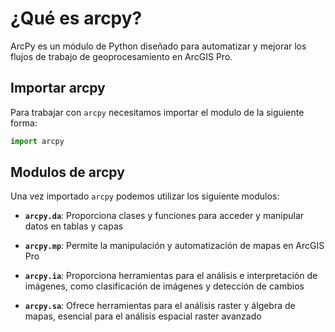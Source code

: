 # **¿Qué es arcpy?**

ArcPy es un módulo de Python diseñado para automatizar y mejorar los flujos de trabajo de geoprocesamiento en ArcGIS Pro.

## **Importar arcpy**

Para trabajar con `arcpy` necesitamos importar el modulo de la siguiente forma:

```python
import arcpy
```

## **Modulos de arcpy**

Una vez importado `arcpy` podemos utilizar los siguiente modulos:

* **`arcpy.da`**: Proporciona clases y funciones para acceder y manipular datos en tablas y capas

* **`arcpy.mp`**: Permite la manipulación y automatización de mapas en ArcGIS Pro

* **`arcpy.ia`**: Proporciona herramientas para el análisis e interpretación de imágenes, como clasificación de imágenes y detección de cambios

* **`arcpy.sa`**: Ofrece herramientas para el análisis raster y álgebra de mapas, esencial para el análisis espacial raster avanzado
